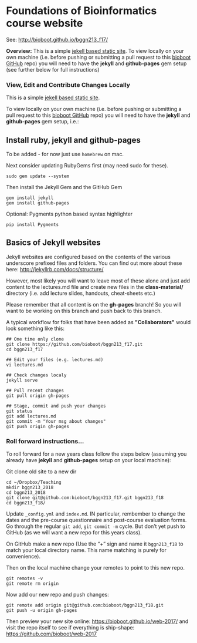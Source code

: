 # Foundations of Bioinformatics course website

See: http://bioboot.github.io/bggn213_f17/

**Overview:** This is a simple [jekell based static site](http://jekyllrb.com/docs/home/). To view locally on your own machine (i.e. before pushing or submitting a pull 
request to this [bioboot GitHub](https://github.com/bioboot/bggn213_f17) repo) 
you will need to have the **jekyll** and **github-pages** gem setup (see further 
below for full instructions)


### View, Edit and Contribute Changes Locally
This is a simple [jekell based static site](http://jekyllrb.com/docs/home/). 

To view locally on your own machine (i.e. before pushing or submitting a pull 
request to this [bioboot GitHub](https://github.com/bioboot/bggn213_f17) repo) 
you will need to have the **jekyll** and **github-pages** gem setup, i.e.:

## Install ruby, jekyll and github-pages 
To be added - for now just use `homebrew` on mac.

Next consider updating RubyGems first (may need sudo for these).

	sudo gem update --system

Then install the Jekyll Gem and the GitHub Gem

	gem install jekyll
	gem install github-pages

Optional: Pygments python based syntax highlighter

	pip install Pygments


## Basics of Jekyll websites
Jekyll websites are configured based on the contents of the various underscore prefixed files and folders. You can find out more about these here: http://jekyllrb.com/docs/structure/

However, most likely you will want to leave most of these alone and just add  
content to the lectures.md file and create new files in the **class-material/** 
directory (i.e. add lecture slides, handouts, cheat-sheets etc.)

Please remember that all content is on the **gh-pages** branch! 
So you will want to be working on this branch and push back to this branch.

A typical workflow for folks that have been added as **"Collaborators"** would look something like this:

	## One time only clone
	git clone https://github.com/bioboot/bggn213_f17.git
	cd bggn213_f17

	## Edit your files (e.g. lectures.md)
	vi lectures.md

	## Check changes localy
	jekyll serve

	## Pull recent changes
	git pull origin gh-pages

	## Stage, commit and push your changes
	git status
	git add lectures.md
	git commit -m "Your msg about changes"
	git push origin gh-pages



### Roll forward instructions...

To roll forward for a new years class follow the steps below (assuming you already have **jekyll** and **github-pages** 
setup on your local machine):

Git clone old site to a new dir

  	cd ~/Dropbox/Teaching
  	mkdir bggn213_2018
  	cd bggn213_2018
  	git clone git@github.com:bioboot/bggn213_f17.git bggn213_f18
  	cd bggn213_f18/
  
Update `_config.yml` and `index.md`. IN particular, rembember to change the dates and the pre-course questionnaire and post-course evaluation forms. Go through the regular `git add`, `git commit -m` cycle. But don’t yet push to GitHub (as we will want a new repo for this years class).
  

On GitHub make a new repo (Use the “+” sign and name it `bggn213_f18` to match your local directory name. This name matching is purely for convenience).

Then on the local machine change your remotes to point to this new repo.

  	git remotes -v   
  	git remote rm origin  

Now add our new repo and push changes:  

  	git remote add origin git@github.com:bioboot/bggn213_f18.git  
  	git push -u origin gh-pages  

Then preview your new site online: https://bioboot.github.io/web-2017/ and visit the repo itself to see if everything is ship-shape: https://github.com/bioboot/web-2017  
